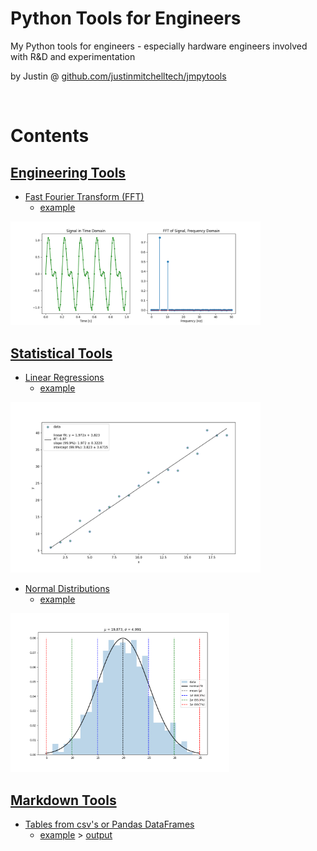 # Python Tools for Engineers

My Python tools for engineers - especially hardware engineers involved with R&D and experimentation

by Justin @ [github.com/justinmitchelltech/jmpytools](https://github.com/justinmitchelltech/jmpytools) 

<br>


# Contents

<!------------------------------------------------------------------------------------------------->
## [Engineering Tools](/engineering)

* [Fast Fourier Transform (FFT)](/engineering/fft.py)
    * [example](/engineering/fft_example.py)

<p align="left">
  <img src="engineering/fft_example_plot.png" width="400" title="FFT example">
</p>


<!------------------------------------------------------------------------------------------------->
## [Statistical Tools](/statistics)

* [Linear Regressions](/statistics/linear.py)
  * [example](/statistics/linear_example.py)

<p align="left">
  <img src="statistics/linear_example_plot_fit.png" width="400" title="fitted normal distribution">
</p>  

* [Normal Distributions](/statistics/normal.py)
  * [example](/statistics/normal_examples.py)

<p align="left">
  <img src="statistics/normal_examples_plot_fit.png" width="350" title="fitted normal distribution">
</p>


<!------------------------------------------------------------------------------------------------->
## [Markdown Tools](/markdown)

* [Tables from csv's or Pandas DataFrames](/markdown/tables.py)
    * [example](/markdown/tables_example.py) > [output](/markdown/tables_example.md)
